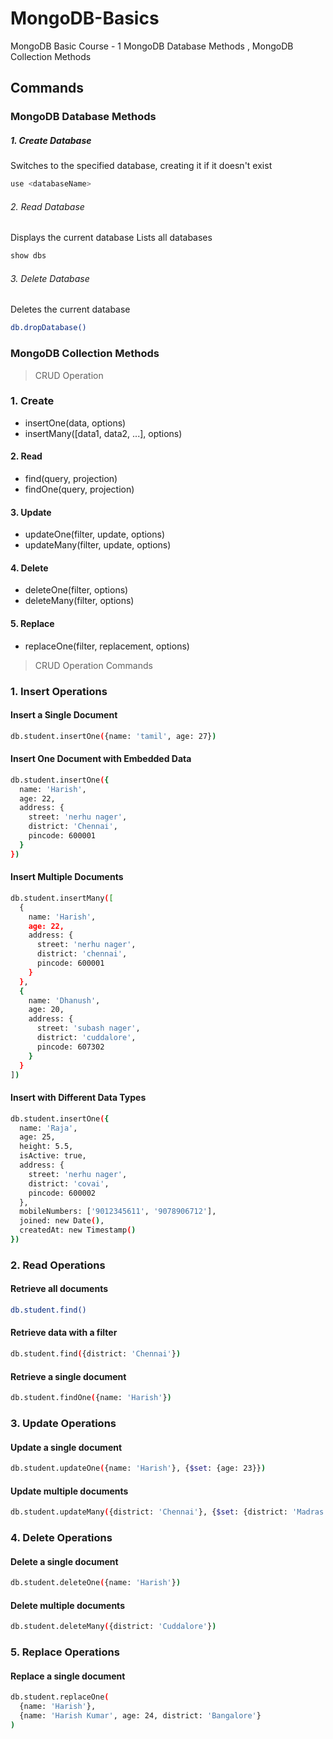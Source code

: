  # MongoDB-Basics
 MongoDB Basic Course - 1 
 MongoDB Database Methods , MongoDB Collection Methods

## Commands

### MongoDB Database Methods

##### 1. Create Database
 Switches to the specified database, creating it if it doesn't exist

```bash
use <databaseName>   
```

###### 2. Read Database
 Displays the current database
 Lists all databases
```bash
show dbs                            
```

###### 3. Delete Database
Deletes the current database
```bash
db.dropDatabase()   
```

### MongoDB Collection Methods


>  CRUD Operation 

### 1. Create

- insertOne(data, options)
- insertMany([data1, data2, ...], options)

#### 2. Read
- find(query, projection)
- findOne(query, projection)

#### 3. Update
- updateOne(filter, update, options)
- updateMany(filter, update, options)

#### 4. Delete

- deleteOne(filter, options)
- deleteMany(filter, options)

#### 5. Replace

- replaceOne(filter, replacement, options)



>  CRUD Operation Commands


### 1. Insert Operations

 #### Insert a Single Document

```bash
db.student.insertOne({name: 'tamil', age: 27})
```

#### Insert One Document with Embedded Data

```bash
db.student.insertOne({
  name: 'Harish',
  age: 22,
  address: {
    street: 'nerhu nager',
    district: 'Chennai',
    pincode: 600001
  }
})

```

#### Insert Multiple Documents

```bash
db.student.insertMany([
  {
    name: 'Harish',
    age: 22,
    address: {
      street: 'nerhu nager',
      district: 'chennai',
      pincode: 600001
    }
  },
  {
    name: 'Dhanush',
    age: 20,
    address: {
      street: 'subash nager',
      district: 'cuddalore',
      pincode: 607302
    }
  }
])

```
#### Insert with Different Data Types

```bash
db.student.insertOne({
  name: 'Raja',
  age: 25,
  height: 5.5,
  isActive: true,
  address: {
    street: 'nerhu nager',
    district: 'covai',
    pincode: 600002
  },
  mobileNumbers: ['9012345611', '9078906712'],
  joined: new Date(),
  createdAt: new Timestamp()
})

```


### 2. Read Operations

#### Retrieve all documents
```bash
db.student.find()
```

#### Retrieve data with a filter
```bash
db.student.find({district: 'Chennai'})
```

#### Retrieve a single document

```bash
db.student.findOne({name: 'Harish'})
```

### 3. Update Operations

#### Update a single document
```bash
db.student.updateOne({name: 'Harish'}, {$set: {age: 23}})
```

#### Update multiple documents
```bash
db.student.updateMany({district: 'Chennai'}, {$set: {district: 'Madras'}})
```

### 4. Delete Operations

#### Delete a single document
```bash
db.student.deleteOne({name: 'Harish'})
```

#### Delete multiple documents
```bash
db.student.deleteMany({district: 'Cuddalore'})
```

### 5. Replace Operations

#### Replace a single document
```bash
db.student.replaceOne(
  {name: 'Harish'},
  {name: 'Harish Kumar', age: 24, district: 'Bangalore'}
)
```
 









